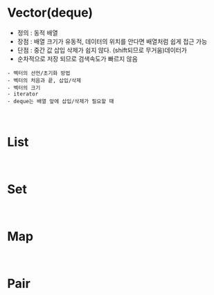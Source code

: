 # Vector(deque)
* 정의 : 동적 배열
* 장점 : 배열 크기가 유동적, 데이터의 위치를 안다면 배열처럼 쉽게 접근 가능
* 단점 : 중간 값 삽입 삭제가 쉽지 않다. (shift되므로 무거움)데이터가
* 순차적으로 저장 되므로 검색속도가 빠르지 않음
```
- 벡터의 선언/초기화 방법
- 벡터의 처음과 끝, 삽입/삭제
- 벡터의 크기
- iterator
- deque는 배열 앞에 삽입/삭제가 필요할 때 
```
<br>

# List

<br>

# Set

<br>

# Map

<br>

# Pair

